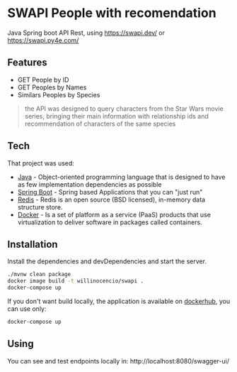 # SWAPI People with recomendation

Java Spring boot API Rest, using https://swapi.dev/ or https://swapi.py4e.com/

## Features

- GET People by ID
- GET Peoples by Names
- Similars Peoples by Species

> the API was designed to query characters 
> from the Star Wars movie series,
> bringing their main information with relationship ids
> and recommendation of characters of the same species

## Tech

That project was used:

- [Java](https://www.java.com/) - Object-oriented programming language that is designed to have as few implementation dependencies as possible
- [Spring Boot](https://spring.io/) - Spring based Applications that you can "just run"
- [Redis](https://redis.io/) - Redis is an open source (BSD licensed), in-memory data structure store.
- [Docker](https://www.docker.com/) - Is a set of platform as a service (PaaS) products that use virtualization to deliver software in packages called containers.

## Installation

Install the dependencies and devDependencies and start the server.

```sh
./mvnw clean package
docker image build -t willinocencio/swapi .
docker-compose up
```

If you don't want build locally, the application is available on [dockerhub](https://hub.docker.com/r/willinocencio/swapi), you can use only:

```sh
docker-compose up
```

## Using

You can see and test endpoints locally in:
http://localhost:8080/swagger-ui/
